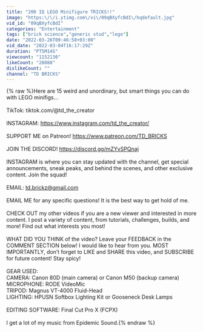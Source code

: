 ```yaml
---
title: "200 IQ LEGO Minifigure TRICKS!!"
image: "https:\/\/i.ytimg.com\/vi\/09qBXyfcBdI\/hqdefault.jpg"
vid_id: "09qBXyfcBdI"
categories: "Entertainment"
tags: ["brick science","generic stud","lego"]
date: "2022-03-26T09:46:58+03:00"
vid_date: "2022-03-04T16:17:29Z"
duration: "PT5M14S"
viewcount: "1152136"
likeCount: "28088"
dislikeCount: ""
channel: "TD BRICKS"
---
```

{% raw %}Here are 15 weird and unordinary, but smart things you can do with LEGO minifigs...<br /><br />TikTok: tiktok.com/@td_the_creator<br /><br />INSTAGRAM: <a rel="nofollow" target="blank" href="https://www.instagram.com/td_the_creator/">https://www.instagram.com/td_the_creator/</a><br /><br />SUPPORT ME on Patreon! <a rel="nofollow" target="blank" href="https://www.patreon.com/TD_BRICKS">https://www.patreon.com/TD_BRICKS</a><br /><br />JOIN THE DISCORD! <a rel="nofollow" target="blank" href="https://discord.gg/mZYvSPQnaj">https://discord.gg/mZYvSPQnaj</a><br /><br />INSTAGRAM is where you can stay updated with the channel, get special announcements, sneak peaks, and behind the scenes, and other exclusive content. Join the squad!<br /><br />EMAIL: td.brickz@gmail.com<br /><br />EMAIL ME for any specific questions! It is the best way to get hold of me. <br /><br />CHECK OUT my other videos if you are a new viewer and interested in more content. I post a variety of content, from tutorials, challenges, builds, and more! Find out what interests you most!<br /><br />WHAT DID YOU THINK of the video? Leave your FEEDBACK in the COMMENT SECTION below! I would like to hear from you. MOST IMPORTANTLY, don’t forget to LIKE and SHARE this video, and SUBSCRIBE for future content! Stay spicy!<br /><br />GEAR USED:<br />CAMERA: Canon 80D (main camera) or Canon M50 (backup camera)<br />MICROPHONE: RODE VideoMic<br />TRIPOD: Magnus VT-4000 Fluid-Head <br />LIGHTING: HPUSN Softbox Lighting Kit or Gooseneck Desk Lamps<br /><br />EDITING SOFTWARE: Final Cut Pro X (FCPX)<br /><br />I get a lot of my music from Epidemic Sound.{% endraw %}
